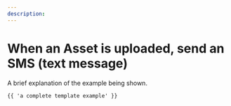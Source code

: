 ```yaml
---
description:
---
```


# When an Asset is uploaded, send an SMS (text message)

A brief explanation of the example being shown.

```twig
{{ 'a complete template example' }}
```
